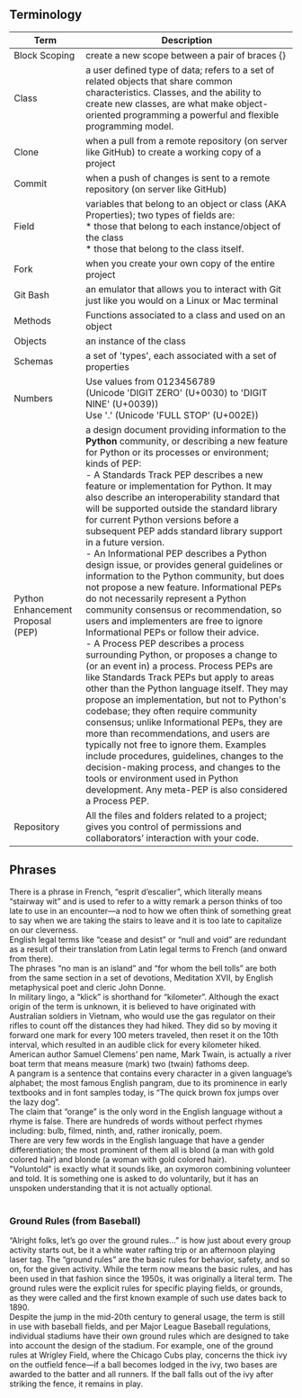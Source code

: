 ## Terminology  

| Term | Description |  
| ---- | ---- |  
| Block Scoping | create a new scope between a pair of braces {} | 
|Class |a user defined type of data; refers to a set of related objects that share common characteristics. Classes, and the ability to create new classes, are what make object-oriented programming a powerful and flexible programming model.|
|Clone| when a pull from a remote repository (on server like GitHub) to create a working copy of a project |  
|Commit| when a push of changes is sent to a remote repository (on server like GitHub)  |  
|Field|variables that belong to an object or class (AKA Properties); two types of fields are: <br>* those that belong to each instance/object of the class <br> * those that belong to the class itself. | 
|Fork| when you create your own copy of the entire project |  
|Git Bash|an emulator that allows you to interact with Git just like you would on a Linux or Mac terminal|  
|Methods|Functions associated to a class and used on an object|
|Objects|an instance of the class|
|Schemas|a set of 'types', each associated with a set of properties|
|Numbers|Use values from 0123456789 <br> (Unicode 'DIGIT ZERO' (U+0030) to 'DIGIT NINE' (U+0039)) <br> Use '.' (Unicode 'FULL STOP' (U+002E)) |
|Python Enhancement Proposal (PEP)| a design document providing information to the **Python** community, or describing a new feature for Python or its processes or environment; kinds of PEP: <br> - A Standards Track PEP describes a new feature or implementation for Python. It may also describe an interoperability standard that will be supported outside the standard library for current Python versions before a subsequent PEP adds standard library support in a future version. <br> - An Informational PEP describes a Python design issue, or provides general guidelines or information to the Python community, but does not propose a new feature. Informational PEPs do not necessarily represent a Python community consensus or recommendation, so users and implementers are free to ignore Informational PEPs or follow their advice. <br> - A Process PEP describes a process surrounding Python, or proposes a change to (or an event in) a process. Process PEPs are like Standards Track PEPs but apply to areas other than the Python language itself. They may propose an implementation, but not to Python's codebase; they often require community consensus; unlike Informational PEPs, they are more than recommendations, and users are typically not free to ignore them. Examples include procedures, guidelines, changes to the decision-making process, and changes to the tools or environment used in Python development. Any meta-PEP is also considered a Process PEP. |   
|Repository| All the files and folders related to a project; gives you control of permissions and collaborators’ interaction with your code. |  

## Phrases
There is a phrase in French, “esprit d’escalier”, which literally means “stairway wit” and is used to refer to a witty remark a person thinks of too late to use in an encounter—a nod to how we often think of something great to say when we are taking the stairs to leave and it is too late to capitalize on our cleverness.  
English legal terms like “cease and desist” or “null and void” are redundant as a result of their translation from Latin legal terms to French (and onward from there).  
The phrases “no man is an island” and “for whom the bell tolls” are both from the same section in a set of devotions, Meditation XVII, by English metaphysical poet and cleric John Donne.  
In military lingo, a “klick” is shorthand for “kilometer”. Although the exact origin of the term is unknown, it is believed to have originated with Australian soldiers in Vietnam, who would use the gas regulator on their rifles to count off the distances they had hiked. They did so by moving it forward one mark for every 100 meters traveled, then reset it on the 10th interval, which resulted in an audible click for every kilometer hiked.  
American author Samuel Clemens’ pen name, Mark Twain, is actually a river boat term that means measure (mark) two (twain) fathoms deep.  
A pangram is a sentence that contains every character in a given language’s alphabet; the most famous English pangram, due to its prominence in early textbooks and in font samples today, is “The quick brown fox jumps over the lazy dog”.  
The claim that “orange” is the only word in the English language without a rhyme is false. There are hundreds of words without perfect rhymes including: bulb, filmed, ninth, and, rather ironically, poem.  
There are very few words in the English language that have a gender differentiation; the most prominent of them all is blond (a man with gold colored hair) and blonde (a woman with gold colored hair).  
"Voluntold" is exactly what it sounds like, an oxymoron combining volunteer and told. It is something one is asked to do voluntarily, but it has an unspoken understanding that it is not actually optional.  
 
### Ground Rules (from Baseball)
“Alright folks, let’s go over the ground rules…” is how just about every group activity starts out, be it a white water rafting trip or an afternoon playing laser tag. The “ground rules” are the basic rules for behavior, safety, and so on, for the given activity. While the term now means the basic rules, and has been used in that fashion since the 1950s, it was originally a literal term. The ground rules were the explicit rules for specific playing fields, or grounds, as they were called and the first known example of such use dates back to 1890.   
Despite the jump in the mid-20th century to general usage, the term is still in use with baseball fields, and per Major League Baseball regulations, individual stadiums have their own ground rules which are designed to take into account the design of the stadium. For example, one of the ground rules at Wrigley Field, where the Chicago Cubs play, concerns the thick ivy on the outfield fence—if a ball becomes lodged in the ivy, two bases are awarded to the batter and all runners. If the ball falls out of the ivy after striking the fence, it remains in play.  

